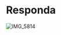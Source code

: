 # Responda
![IMG_5814](https://github.com/user-attachments/assets/0e9e25fb-c6f9-49b6-a569-b42fd63cf14b)
